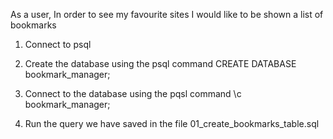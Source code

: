 As a user,
In order to see my favourite sites
I would like to be shown a list of bookmarks

1. Connect to psql

2. Create the database using the psql command CREATE DATABASE bookmark_manager;

3. Connect to the database using the pqsl command \c bookmark_manager;

4. Run the query we have saved in the file 01_create_bookmarks_table.sql

